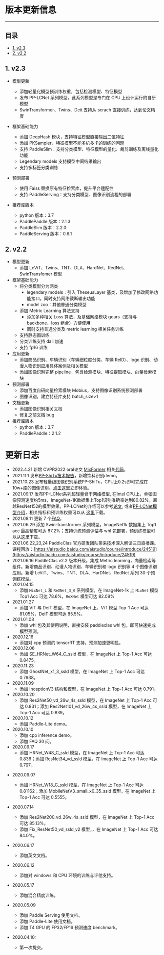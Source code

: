 # 版本更新信息
----------
## 目录
* [1. v2.3](#1)
* [2. v2.2](#2)

<a name='1'></a>

## 1. v2.3

- 模型更新
  - 添加轻量化模型预训练权重，包括检测模型、特征模型
  - 发布 PP-LCNet 系列模型，此系列模型是专门在 CPU 上设计运行的自研模型
  - SwinTransformer、Twins、Deit 支持从 scrach 直接训练，达到论文精度
- 框架基础能力
  - 添加 DeepHash 模块，支持特征模型直接输出二值特征
  - 添加 PKSampler，特征模型不能多机多卡的训练的问题
  - 支持 PaddleSlim：支持分类模型、特征模型的量化、裁剪训练及离线量化功能
  - Legendary models 支持模型中间结果输出
  - 支持多标签分类训练
- 预测部署
  - 使用 Faiss 替换原有特征检索库，提升平台适配性
  - 支持 PaddleServing：支持分类模型、图像识别流程的部署

- 推荐库版本
  - python 版本：3.7
  - PaddlePaddle 版本：2.1.3
  - PaddleSlim 版本：2.2.0
  - PaddleServing 版本：0.6.1

<a name='2'></a>

## 2. v2.2

- 模型更新
  - 添加 LeViT、Twins、TNT、DLA、HardNet、RedNet、SwinTransfomer 模型
- 框架基础能力
  - 将分类模型分为两类
    -  legendary models：引入 TheseusLayer 基类，及增加了修改网络功能接口，同时支持网络截断输出功能
    - model zoo：其他普通分类模型
  - 添加 Metric Learning 算法支持
    - 添加多种相关 Loss 算法，及基础网络模块 gears（支持与 backbone、loss 组合）方便使用
    - 同时支持普通分类及 metric learning 相关任务训练
  - 支持静态图训练
  - 分类训练支持 dali 加速
  - 支持 fp16 训练
- 应用更新
  - 添加商品识别、车辆识别（车辆细粒度分类、车辆 ReID）、logo 识别、动漫人物识别应用具体案例及相关模型
  - 添加图像识别完整 pipeline，包含检测模块、特征提取模块、向量检索模块
- 预测部署
  - 添加百度自研向量检索模块 Mobius，支持图像识别系统预测部署
  - 图像识别，建立特征库支持 batch_size>1
- 文档更新
  - 添加图像识别相关文档
  - 修复之前文档 bug
- 推荐库版本
  - python 版本：3.7
  - PaddlePaddle：2.1.2

# 更新日志

- 2022.4.21 新增 CVPR2022 oral论文 [MixFormer](https://arxiv.org/pdf/2204.02557.pdf) 相关[代码](https://github.com/PaddlePaddle/PaddleClas/pull/1820/files)。
- 2021.11.1 发布[PP-ShiTu技术报告](https://arxiv.org/pdf/2111.00775.pdf)，新增饮料识别demo。
- 2021.10.23 发布轻量级图像识别系统PP-ShiTu，CPU上0.2s即可完成在10w+库的图像识别。[点击这里](quick_start/quick_start_recognition.md)立即体验。
- 2021.09.17 发布PP-LCNet系列超轻量骨干网络模型, 在Intel CPU上，单张图像预测速度约5ms，ImageNet-1K数据集上Top1识别准确率达到80.82%，超越ResNet152的模型效果。PP-LCNet的介绍可以参考[论文](https://arxiv.org/pdf/2109.15099.pdf), 或者[PP-LCNet模型介绍](../models/PP-LCNet.md)，相关指标和预训练权重可以从 [这里](models/ImageNet1k/model_list.md)下载。
- 2021.08.11 更新 7 个[FAQ](FAQ/faq_2021_s2.md)。
- 2021.06.29 添加 Swin-transformer 系列模型，ImageNet1k 数据集上 Top1 acc 最高精度可达 87.2%；支持训练预测评估与 whl 包部署，预训练模型可以从[这里](models/ImageNet1k/model_list.md)下载。
- 2021.06.22,23,24 PaddleClas 官方研发团队带来技术深入解读三日直播课。课程回放：[https://aistudio.baidu.com/aistudio/course/introduce/24519](https://aistudio.baidu.com/aistudio/course/introduce/24519)
- 2021.06.16 PaddleClas v2.2 版本升级，集成 Metric learning，向量检索等组件。新增商品识别、动漫人物识别、车辆识别和 logo 识别等 4 个图像识别应用。新增 LeViT、Twins、TNT、DLA、HarDNet、RedNet 系列 30 个预训练模型。
- 2021.04.15
   - 添加 `MixNet_L` 和 `ReXNet_3_0` 系列模型，在 ImageNet-1k 上 `MixNet` 模型 Top1 Acc 可达 78.6%，`ReXNet` 模型可达 82.09%
- 2021.01.27
   * 添加 ViT 与 DeiT 模型，在 ImageNet 上，ViT 模型 Top-1 Acc 可达 81.05%，DeiT 模型可达 85.5%。
- 2021.01.08
    * 添加 whl 包及其使用说明，直接安装 paddleclas whl 包，即可快速完成模型预测。
- 2020.12.16
    * 添加对 cpp 预测的 tensorRT 支持，预测加速更明显。
- 2020.12.06
    * 添加 SE_HRNet_W64_C_ssld 模型，在 ImageNet 上 Top-1 Acc 可达 0.8475。
- 2020.11.23
    * 添加 GhostNet_x1_3_ssld 模型，在 ImageNet 上 Top-1 Acc 可达 0.7938。
- 2020.11.09
    * 添加 InceptionV3 结构和模型，在 ImageNet 上 Top-1 Acc 可达 0.791。
- 2020.10.20
    * 添加 Res2Net50_vd_26w_4s_ssld 模型，在 ImageNet 上 Top-1 Acc 可达 0.831；添加 Res2Net101_vd_26w_4s_ssld 模型，在 ImageNet 上 Top-1 Acc 可达 0.839。
- 2020.10.12
    * 添加 Paddle-Lite demo。
- 2020.10.10
    * 添加 cpp inference demo。
    * 添加 FAQ 30 问。
- 2020.09.17
    * 添加 HRNet_W48_C_ssld 模型，在 ImageNet 上 Top-1 Acc 可达 0.836；添加 ResNet34_vd_ssld 模型，在 ImageNet 上 Top-1 Acc 可达 0.797。

* 2020.09.07
    * 添加 HRNet_W18_C_ssld 模型，在 ImageNet 上 Top-1 Acc 可达 0.81162；添加 MobileNetV3_small_x0_35_ssld 模型，在 ImageNet 上 Top-1 Acc 可达 0.5555。

* 2020.07.14
    * 添加 Res2Net200_vd_26w_4s_ssld 模型，在 ImageNet 上 Top-1 Acc 可达 85.13%。
    * 添加 Fix_ResNet50_vd_ssld_v2 模型，，在 ImageNet 上 Top-1 Acc 可达 84.0%。

* 2020.06.17
    * 添加英文文档。

* 2020.06.12
    * 添加对 windows 和 CPU 环境的训练与评估支持。

* 2020.05.17
    * 添加混合精度训练。

* 2020.05.09
    * 添加 Paddle Serving 使用文档。
    * 添加 Paddle-Lite 使用文档。
    * 添加 T4 GPU 的 FP32/FP16 预测速度 benchmark。

* 2020.04.10:
    * 第一次提交。
